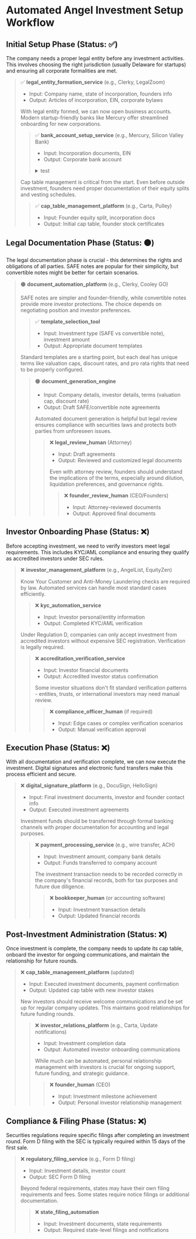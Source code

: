 # Automated Angel Investment Setup Workflow

## Initial Setup Phase (Status: ✅)

The company needs a proper legal entity before any investment activities. This involves choosing the right jurisdiction (usually Delaware for startups) and ensuring all corporate formalities are met.

> ✅ **legal_entity_formation_service** (e.g., Clerky, LegalZoom)
>
> - Input: Company name, state of incorporation, founders info
> - Output: Articles of incorporation, EIN, corporate bylaws
>
> With legal entity formed, we can now open business accounts. Modern startup-friendly banks like Mercury offer streamlined onboarding for new corporations.
>
> > ✅ **bank_account_setup_service** (e.g., Mercury, Silicon Valley Bank)
> >
> > - Input: Incorporation documents, EIN
> > - Output: Corporate bank account
> >
> > <details>
> > <summary>test</summary>
> > Some content.... is the block now also a part of it?
> > </details>
>
> Cap table management is critical from the start. Even before outside investment, founders need proper documentation of their equity splits and vesting schedules.
>
> > ✅ **cap_table_management_platform** (e.g., Carta, Pulley)
> >
> > - Input: Founder equity split, incorporation docs
> > - Output: Initial cap table, founder stock certificates

## Legal Documentation Phase (Status: 🟠)

The legal documentation phase is crucial - this determines the rights and obligations of all parties. SAFE notes are popular for their simplicity, but convertible notes might be better for certain scenarios.

> 🟠 **document_automation_platform** (e.g., Clerky, Cooley GO)
>
> SAFE notes are simpler and founder-friendly, while convertible notes provide more investor protections. The choice depends on negotiating position and investor preferences.
>
> > ✅ **template_selection_tool**
> >
> > - Input: Investment type (SAFE vs convertible note), investment amount
> > - Output: Appropriate document templates
>
> Standard templates are a starting point, but each deal has unique terms like valuation caps, discount rates, and pro rata rights that need to be properly configured.
>
> > 🟠 **document_generation_engine**
> >
> > - Input: Company details, investor details, terms (valuation cap, discount rate)
> > - Output: Draft SAFE/convertible note agreements
> >
> > Automated document generation is helpful but legal review ensures compliance with securities laws and protects both parties from unforeseen issues.
> >
> > > ❌ **legal_review_human** (Attorney)
> > >
> > > - Input: Draft agreements
> > > - Output: Reviewed and customized legal documents
> > >
> > > Even with attorney review, founders should understand the implications of the terms, especially around dilution, liquidation preferences, and governance rights.
> > >
> > > > ❌ **founder_review_human** (CEO/Founders)
> > > >
> > > > - Input: Attorney-reviewed documents
> > > > - Output: Approved final documents

## Investor Onboarding Phase (Status: ❌)

Before accepting investment, we need to verify investors meet legal requirements. This includes KYC/AML compliance and ensuring they qualify as accredited investors under SEC rules.

> ❌ **investor_management_platform** (e.g., AngelList, EquityZen)
>
> Know Your Customer and Anti-Money Laundering checks are required by law. Automated services can handle most standard cases efficiently.
>
> > ❌ **kyc_automation_service**
> >
> > - Input: Investor personal/entity information
> > - Output: Completed KYC/AML verification
>
> Under Regulation D, companies can only accept investment from accredited investors without expensive SEC registration. Verification is legally required.
>
> > ❌ **accreditation_verification_service**
> >
> > - Input: Investor financial documents
> > - Output: Accredited investor status confirmation
> >
> > Some investor situations don't fit standard verification patterns - entities, trusts, or international investors may need manual review.
> >
> > > ❌ **compliance_officer_human** (if required)
> > >
> > > - Input: Edge cases or complex verification scenarios
> > > - Output: Manual verification approval

## Execution Phase (Status: ❌)

With all documentation and verification complete, we can now execute the investment. Digital signatures and electronic fund transfers make this process efficient and secure.

> ❌ **digital_signature_platform** (e.g., DocuSign, HelloSign)
>
> - Input: Final investment documents, investor and founder contact info
> - Output: Executed investment agreements
>
> Investment funds should be transferred through formal banking channels with proper documentation for accounting and legal purposes.
>
> > ❌ **payment_processing_service** (e.g., wire transfer, ACH)
> >
> > - Input: Investment amount, company bank details
> > - Output: Funds transferred to company account
> >
> > The investment transaction needs to be recorded correctly in the company's financial records, both for tax purposes and future due diligence.
> >
> > > ❌ **bookkeeper_human** (or accounting software)
> > >
> > > - Input: Investment transaction details
> > > - Output: Updated financial records

## Post-Investment Administration (Status: ❌)

Once investment is complete, the company needs to update its cap table, onboard the investor for ongoing communications, and maintain the relationship for future rounds.

> ❌ **cap_table_management_platform** (updated)
>
> - Input: Executed investment documents, payment confirmation
> - Output: Updated cap table with new investor stakes
>
> New investors should receive welcome communications and be set up for regular company updates. This maintains good relationships for future funding rounds.
>
> > ❌ **investor_relations_platform** (e.g., Carta, Update notifications)
> >
> > - Input: Investment completion data
> > - Output: Automated investor onboarding communications
> >
> > While much can be automated, personal relationship management with investors is crucial for ongoing support, future funding, and strategic guidance.
> >
> > > ❌ **founder_human** (CEO)
> > >
> > > - Input: Investment milestone achievement
> > > - Output: Personal investor relationship management

## Compliance & Filing Phase (Status: ❌)

Securities regulations require specific filings after completing an investment round. Form D filing with the SEC is typically required within 15 days of the first sale.

> ❌ **regulatory_filing_service** (e.g., Form D filing)
>
> - Input: Investment details, investor count
> - Output: SEC Form D filing
>
> Beyond federal requirements, states may have their own filing requirements and fees. Some states require notice filings or additional documentation.
>
> > ❌ **state_filing_automation**
> >
> > - Input: Investment documents, state requirements
> > - Output: Required state-level filings and notifications
